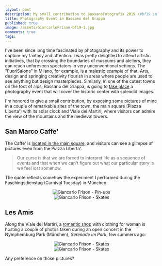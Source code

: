 ```yaml
---
layout: post
description: My small contribution to BassanoFotografia 2019 \#bf19 in Caffe San Marco and Les Amis
title: Photography Event in Bassano del Grappa
published: true
image: /assets/GiancarloFrison-bf19-1.jpg
comments: true
tags:
---
```

I've been since long time fascinated by photography and its power to capture my fantasy and attention. I was pretty delighted
to attend artistic initiatives, that by crossing the boundaries of museums and ateliers, they can reach unforeseen spectators in very unconventional settings.
The "FuoriSalone" in Milano, for example, is a majestic example of that. Arts, design and springing creativity flourish in areas
where people are used to see anything but design masterpieces. Similarly, in one of the cutest towns on the foot of alps, Bassano del Grappa,
is going to [take place](http://www.bassanofotografia.it/) a photography event that will cover the historic center with splendid images.

I'm honored to give a small contribution, by exposing some pictures of mine in a couple of remarkable sites of the town: the main square (Piazza Liberta') with its solar clock
 and Viale dei Martiri, where visitors can admire the view of the mountains and the medieval towers.

## San Marco Caffe'
The Caffe' is [located in the main square](https://goo.gl/maps/fEBrUCyXhznyANbB6), and visitors can see a glimpse of pictures even from the Piazza Liberta'.
>Our curse is that we are forced to interpret life as a sequence of events and that when we can't figure out what our particular story is we feel lost somehow.

The quote reflects somehow the experiment I performed during the Faschingsdienstag (Carnival Tuesday) in München:
<center><img title="Giancarlo Frison - Pin-ups" src="{{ site.url }}/assets/marienplatz3.jpg"/></center>

<center><img title="Giancarlo Frison - Skates" src="{{ site.url }}/assets/skate.jpg"/></center>

## Les Amis
Along the Viale dei Martiri, a [romantic shop](https://goo.gl/maps/VuQTRVZxU3WmVoKUA) with clothing for woman is hosting a couple of photos taken during an open
concert in the Nymphemburg Park (München), _Serenade im Park_, few summers ago:
<center><img title="Giancarlo Frison - Skates" src="{{ site.url }}/assets/serenade-im-park1.jpg"/></center>
<center><img title="Giancarlo Frison - Skates" src="{{ site.url }}/assets/serenade-impark2.jpg"/></center>

Any preference on those pictures?
